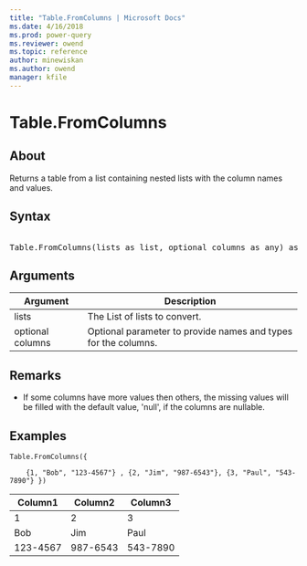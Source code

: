 ```yaml
---
title: "Table.FromColumns | Microsoft Docs"
ms.date: 4/16/2018
ms.prod: power-query
ms.reviewer: owend
ms.topic: reference
author: minewiskan
ms.author: owend
manager: kfile
---
```

# Table.FromColumns

  
## About  
Returns a table from a list containing nested lists with the column names and values.  
  
## Syntax

<pre> 
Table.FromColumns(lists as list, optional columns as any) as table  
</pre>
  
## Arguments  
  
|Argument|Description|  
|------------|---------------|  
|lists|The List of lists to convert.|  
|optional columns|Optional parameter to provide names and types for the columns.|  
  
## <a name="__toc360789435"></a>Remarks  
  
-   If some columns have more values then others, the missing values will be filled with the default value, 'null', if the columns are nullable.  
  
## Examples  
  
```powerquery-m 
Table.FromColumns({  
  
    {1, "Bob", "123-4567"} , {2, "Jim", "987-6543"}, {3, "Paul", "543-7890"} })  
```  
  
|Column1|Column2|Column3|  
|-----------|-----------|-----------|  
|1|2|3|  
|Bob|Jim|Paul|  
|123-4567|987-6543|543-7890|  
  
